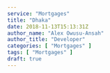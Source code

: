 ```yaml
---
service: "Mortgages"
title: "Dhaka"
date: 2018-11-13T15:13:31Z
author_name: "Alex Owusu-Ansah"
author_title: "Developer"
categories: [ "Mortgages" ]
tags: [ "Mortgages" ]
draft: true
---
```


